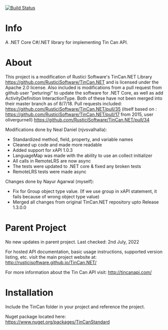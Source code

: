 [![Build Status](https://travis-ci.org/njvsvalhalla/TinCan.NET.svg?branch=master)](https://travis-ci.org/njvsvalhalla/TinCan.NET)

# Info

A .NET Core C#/.NET library for implementing Tin Can API.

# About

This project is a modification of Rustici Software's TinCan.NET Library https://github.com/RusticiSoftware/TinCan.NET and is licensed under the Apache 2.0 license. Also included is modifications from a pull request from github user "peturingi" to update the software for .NET Core, as well as add ActivityDefinition InteractionType. Both of these have not been merged into their master branch as of 8/7/18.
Pull requests included:
https://github.com/RusticiSoftware/TinCan.NET/pull/35 (itself based on : https://github.com/RusticiSoftware/TinCan.NET/pull/17 from 2015, user olivergurnell)
https://github.com/RusticiSoftware/TinCan.NET/pull/34

Modifications done by Neal Daniel (njvsvalhalla):
* Standardized method, field, property, and variable names
* Cleaned up code and made more readable
* Added support for xAPI 1.0.3
* LanguageMap was made with the ability to use an collect initializer
* All calls in RemoteLRS are now async
* The tests were updated to .NET core & fixed any broken tests
* RemoteLRS tests were made async

Changes done by Nayur Agarwal (myself):
* Fix for Group object type value. (If we use group in xAPI statement, it fails because of wrong object type value)
* Merged all changes from original TinCan.NET repository upto Release 1.3.0.0

# Parent Project

No new updates in parent project. Last checked: 2nd July, 2022

For hosted API documentation, basic usage instructions, supported version listing, etc. visit the main project website at:
http://rusticisoftware.github.io/TinCan.NET/

For more information about the Tin Can API visit:
http://tincanapi.com/

# Installation

Include the TinCan folder in your project and reference the project.

Nuget package located here: https://www.nuget.org/packages/TinCanStandard
